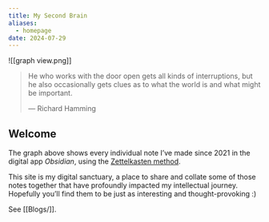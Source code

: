 ```yaml
---
title: My Second Brain
aliases:
  - homepage
date: 2024-07-29
---
```

![[graph view.png]]

> He who works with the door open gets all kinds of interruptions, but he also occasionally gets clues as to what the world is and what might be important.
> 
> — Richard Hamming

## Welcome

The graph above shows every individual note I’ve made since 2021 in the digital app *Obsidian*, using the [Zettelkasten method](https://en.wikipedia.org/wiki/Zettelkasten).

This site is my digital sanctuary, a place to share and collate some of those notes together that have profoundly impacted my intellectual journey. Hopefully you’ll find them to be just as interesting and thought-provoking :)

See [[Blogs/]].